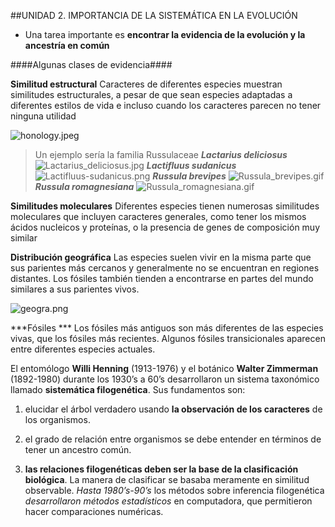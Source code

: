 ##UNIDAD 2. IMPORTANCIA DE LA SISTEMÁTICA EN LA EVOLUCIÓN

- Una tarea importante es **encontrar la evidencia de la evolución y la ancestría en común**

####Algunas clases de evidencia####

**Similitud estructural**
Caracteres de diferentes especies muestran similitudes estructurales, a pesar de que sean especies adaptadas a diferentes estilos de vida e incluso cuando los caracteres parecen no tener ninguna utilidad

![honology.jpeg](honology.jpeg)

>Un ejemplo sería la familia Russulaceae
***Lactarius deliciosus***
![Lactarius_deliciosus.jpg](Lactarius_deliciosus.jpg)
***Lactifluus sudanicus***
![Lactifluus-sudanicus.png](Lactifluus-sudanicus.png)
***Russula brevipes***
![Russula_brevipes.gif](Russula_brevipes.gif)
***Russula romagnesiana***
![Russula_romagnesiana.gif](Russula_romagnesiana.gif)

**Similitudes moleculares**
Diferentes especies tienen numerosas similitudes moleculares que incluyen caracteres generales, como tener los mismos ácidos nucleicos y proteínas, o la presencia de genes de composición muy similar

**Distribución geográfica**
Las especies suelen vivir en la misma parte que sus parientes más cercanos y generalmente no se encuentran en regiones distantes. Los fósiles también tienden a encontrarse en partes del mundo similares a sus parientes vivos.

![geogra.png](geogra.png)

***Fósiles ***
Los fósiles más antiguos son más diferentes de las especies vivas, que los fósiles más recientes. Algunos fósiles transicionales aparecen entre diferentes especies actuales.


El entomólogo **Willi Henning** (1913-1976) y el botánico **Walter Zimmerman** (1892-1980) durante los 1930’s a 60’s desarrollaron un sistema taxonómico llamado **sistemática filogenética**. Sus fundamentos son: 

1) elucidar el árbol verdadero usando **la observación de los caracteres** de los organismos. 

2) el grado de relación entre organismos se debe entender en términos de tener un ancestro común. 

3) **las relaciones filogenéticas deben ser la base de la clasificación biológica**. La manera de clasificar se basaba meramente en similitud observable. *Hasta 1980’s-90’s* los métodos sobre inferencia filogenética *desarrollaron métodos estadísticos* en computadora, que permitieron hacer comparaciones numéricas.
